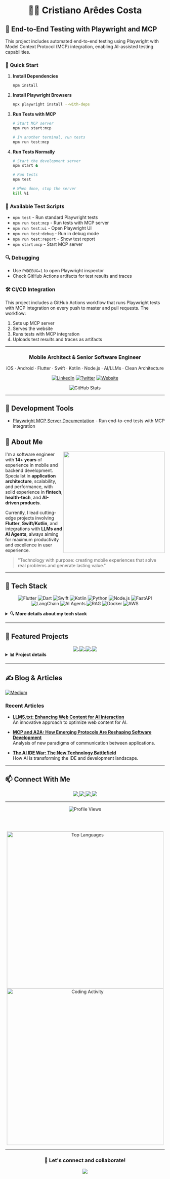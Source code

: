 # <div align="center">👨‍💻 Cristiano Arêdes Costa</div>

## 🧪 End-to-End Testing with Playwright and MCP

This project includes automated end-to-end testing using Playwright with Model Context Protocol (MCP) integration, enabling AI-assisted testing capabilities.

### 🚀 Quick Start

1. **Install Dependencies**
   ```bash
   npm install
   ```

2. **Install Playwright Browsers**
   ```bash
   npx playwright install --with-deps
   ```

3. **Run Tests with MCP**
   ```bash
   # Start MCP server
   npm run start:mcp
   
   # In another terminal, run tests
   npm run test:mcp
   ```

4. **Run Tests Normally**
   ```bash
   # Start the development server
   npm start &
   
   # Run tests
   npm test
   
   # When done, stop the server
   kill %1
   ```

### 🧪 Available Test Scripts

- `npm test` - Run standard Playwright tests
- `npm run test:mcp` - Run tests with MCP server
- `npm run test:ui` - Open Playwright UI
- `npm run test:debug` - Run in debug mode
- `npm run test:report` - Show test report
- `npm start:mcp` - Start MCP server

### 🔍 Debugging

- Use `PWDEBUG=1` to open Playwright inspector
- Check GitHub Actions artifacts for test results and traces

### 🛠 CI/CD Integration

This project includes a GitHub Actions workflow that runs Playwright tests with MCP integration on every push to master and pull requests. The workflow:

1. Sets up MCP server
2. Serves the website
3. Runs tests with MCP integration
4. Uploads test results and traces as artifacts

---



<div align="center">
  <h3>Mobile Architect & Senior Software Engineer</h3>
  <p>iOS · Android · Flutter · Swift · Kotlin · Node.js · AI/LLMs · Clean Architecture</p>
</div>

<div align="center">
  
  [![LinkedIn](https://img.shields.io/badge/LinkedIn-0077B5?style=for-the-badge&logo=linkedin&logoColor=white)](https://www.linkedin.com/in/cristianoaredes/)
  [![Twitter](https://img.shields.io/badge/Twitter-1DA1F2?style=for-the-badge&logo=twitter&logoColor=white)](https://twitter.com/cristianoaredes)
  [![Website](https://img.shields.io/badge/Website-28B463?style=for-the-badge&logo=About.me&logoColor=white)](https://aredes.me)
  
</div>

<div align="center">
  <img src="https://github-readme-stats.vercel.app/api?username=cristianoaredes&show_icons=true&theme=tokyonight&hide_border=true&count_private=true&include_all_commits=true&ring_color=58A6FF&text_color=c9d1d9&icon_color=58A6FF&title_color=58A6FF&bg_color=0d1117" alt="GitHub Stats" />
</div>

---

## 🔧 Development Tools

- [Playwright MCP Server Documentation](./MCP-SERVER.md) - Run end-to-end tests with MCP integration

## 📖 About Me

<img align="right" width="320" src="https://github-readme-streak-stats.herokuapp.com/?user=cristianoaredes&theme=github-dark&hide_border=true&stroke=58A6FF&ring=58A6FF&fire=58A6FF&currStreakNum=c9d1d9&sideNums=c9d1d9&currStreakLabel=58A6FF&background=0d1117&dates=c9d1d9" />

I'm a software engineer with **14+ years** of experience in mobile and backend development. Specialist in **application architecture**, scalability, and performance, with solid experience in **fintech**, **health-tech**, and **AI-driven products**. 

Currently, I lead cutting-edge projects involving **Flutter**, **Swift/Kotlin**, and integrations with **LLMs and AI Agents**, always aiming for maximum productivity and excellence in user experience.

> "Technology with purpose: creating mobile experiences that solve real problems and generate lasting value."

---

## 🔧 Tech Stack

<div align="center">

  ![Flutter](https://img.shields.io/badge/Flutter-02569B?style=for-the-badge&logo=flutter&logoColor=white)
  ![Dart](https://img.shields.io/badge/Dart-0175C2?style=for-the-badge&logo=dart&logoColor=white)
  ![Swift](https://img.shields.io/badge/Swift-FA7343?style=for-the-badge&logo=swift&logoColor=white)
  ![Kotlin](https://img.shields.io/badge/Kotlin-0095D5?style=for-the-badge&logo=kotlin&logoColor=white)
  ![Python](https://img.shields.io/badge/Python-3776AB?style=for-the-badge&logo=python&logoColor=white)
  ![Node.js](https://img.shields.io/badge/Node.js-339933?style=for-the-badge&logo=node.js&logoColor=white)
  ![FastAPI](https://img.shields.io/badge/FastAPI-009688?style=for-the-badge&logo=fastapi&logoColor=white)
  ![LangChain](https://img.shields.io/badge/LangChain-00A9A6?style=for-the-badge&logo=chainlink&logoColor=white)
  ![AI Agents](https://img.shields.io/badge/AI_Agents-FF5A00?style=for-the-badge&logo=onnx&logoColor=white)
  ![RAG](https://img.shields.io/badge/RAG-E50914?style=for-the-badge&logo=database&logoColor=white)
  ![Docker](https://img.shields.io/badge/Docker-2496ED?style=for-the-badge&logo=docker&logoColor=white)
  ![AWS](https://img.shields.io/badge/AWS-232F3E?style=for-the-badge&logo=amazon-aws&logoColor=white)
  
</div>

<details>
  <summary><b>🔍 More details about my tech stack</b></summary>
  <br>
  
  ### Mobile Development
  - Flutter · Dart · BLoC · Modular
  - Swift · iOS SDK · UIKit
  - Kotlin · Android SDK · Jetpack
  
  ### Backend & API
  - Node.js · Express · RESTful APIs
  - Python · FastAPI
  
  ### AI & ML
  - RAG (Retrieval Augmented Generation)
  - Vector Databases: Qdrant · Weaviate · Pinecone
  - LLM Frameworks: LangChain · LangGraph · CrewAI
  - AI Agents & Orchestration
  - Cloud AI: AWS Bedrock · VertexAI · OpenAI
  - Self-hosted LLMs · Embeddings
  
  ### Cloud & DevOps
  - Docker · CI/CD
  - AWS Services
  
  ### Tools & Practices
  - Clean Architecture
  - Modularization
  - Git · GitHub
</details>

---

## 🚀 Featured Projects

<div align="center" class="projects-grid">

  <a href="https://github.com/cristianoaredes/super-app-flutter-sample">
    <img align="center" src="https://github-readme-stats.vercel.app/api/pin/?username=cristianoaredes&repo=super-app-flutter-sample&theme=github-dark&hide_border=true&title_color=58A6FF&text_color=c9d1d9&icon_color=58A6FF&bg_color=0d1117" />
  </a>
  <a href="https://github.com/cristianoaredes/AnythingToLLMs.txt">
    <img align="center" src="https://github-readme-stats.vercel.app/api/pin/?username=cristianoaredes&repo=AnythingToLLMs.txt&theme=github-dark&hide_border=true&title_color=58A6FF&text_color=c9d1d9&icon_color=58A6FF&bg_color=0d1117" />
  </a>

  <a href="https://github.com/cristianoaredes/NodeForge-API">
    <img align="center" src="https://github-readme-stats.vercel.app/api/pin/?username=cristianoaredes&repo=NodeForge-API&theme=github-dark&hide_border=true&title_color=58A6FF&text_color=c9d1d9&icon_color=58A6FF&bg_color=0d1117" />
  </a>
  <a href="https://github.com/cristianoaredes/codemodel-cli">
    <img align="center" src="https://github-readme-stats.vercel.app/api/pin/?username=cristianoaredes&repo=codemodel-cli&theme=github-dark&hide_border=true&title_color=58A6FF&text_color=c9d1d9&icon_color=58A6FF&bg_color=0d1117" />
  </a>

</div>

<details>
  <summary><b>📊 Project details</b></summary>
  <br>
  
  | Project | Description | Tech Highlights |
  | --- | --- | --- |
  
  | [Super App Demo](https://github.com/cristianoaredes/super-app-flutter-sample) | Modular "Super App" with GoRouter and GetIt | Flutter · Modular · BLoC |
  | [AnythingToLLMs.txt](https://github.com/cristianoaredes/AnythingToLLMs.txt) | Document converter optimized for language models | Python · FastAPI · Docker · PDF · DOCX · HTML |
  | [NodeForge-API](https://github.com/cristianoaredes/NodeForge-API) | API for building data processing flows | Node.js · REST API · Data Processing |
  | [Codemodel CLI](https://github.com/cristianoaredes/codemodel-cli) | CLI interface for code generation with AI models | Python · CLI · Code Generation · AI Models |
</details>

---

## ✍️ Blog & Articles

<div>
  <a href="https://medium.com/@cristianoaredes" target="_blank">
    <img src="https://img.shields.io/badge/Medium-12100E?style=for-the-badge&logo=medium&logoColor=white" alt="Medium">
  </a>
</div>

### Recent Articles

* **[LLMS.txt: Enhancing Web Content for AI Interaction](https://medium.com/@cristianoaredes/llms-txt-enhancing-web-content-for-ai-interaction-9ae0f80c6da6)**
  <br>An innovative approach to optimize web content for AI.

* **[MCP and A2A: How Emerging Protocols Are Reshaping Software Development](https://medium.com/@cristianoaredes/mcp-e-a2a-como-protocolos-emergentes-est%C3%A3o-remodelando-o-desenvolvimento-de-software-a0431e096c53)**
  <br>Analysis of new paradigms of communication between applications.

* **[The AI IDE War: The New Technology Battlefield](https://medium.com/@cristianoaredes/a-guerra-das-ides-com-ia-o-novo-campo-de-batalha-tecnol%C3%B3gico-e0389ecda32c)**
  <br>How AI is transforming the IDE and development landscape.

---

## 📫 Connect With Me  

<div align="center">
  
  <a href="https://aredes.me">
    <img src="https://img.shields.io/badge/Website-aredes.me-28B463?style=for-the-badge" />
  </a>
  <a href="https://www.linkedin.com/in/cristianoaredes/">
    <img src="https://img.shields.io/badge/LinkedIn-cristianoaredes-0A66C2?style=for-the-badge&logo=linkedin" />
  </a>
  <a href="mailto:cristianoaredes@icloud.com">
    <img src="https://img.shields.io/badge/Email-cristianoaredes@icloud.com-D14836?style=for-the-badge&logo=gmail" />
  </a>
  <a href="https://twitter.com/cristianoaredes">
    <img src="https://img.shields.io/badge/Twitter-@cristianoaredes-1DA1F2?style=for-the-badge&logo=twitter" />
  </a>
  
</div>

---

<div align="center">
  
  <img src="https://komarev.com/ghpvc/?username=cristianoaredes&style=for-the-badge&color=58A6FF" alt="Profile Views"/>
  
  <br><br>
  
  <img width="495" src="https://github-readme-stats.vercel.app/api/top-langs/?username=cristianoaredes&layout=compact&hide_border=true&theme=github-dark&title_color=58A6FF&text_color=c9d1d9&icon_color=58A6FF&bg_color=0d1117" alt="Top Languages" />
  
  <br>
  
  <img width="495" src="https://github-profile-summary-cards.vercel.app/api/cards/productive-time?username=cristianoaredes&theme=github_dark&utcOffset=3" alt="Coding Activity"/>
  
</div>

---

<div align="center">
  
  ### 💬 Let's connect and collaborate!
  
  <a href="https://www.linkedin.com/in/cristianoaredes/">
    <img src="https://img.shields.io/badge/LinkedIn-0A66C2?style=for-the-badge&logo=linkedin&logoColor=white" />
  </a>
  
</div>

